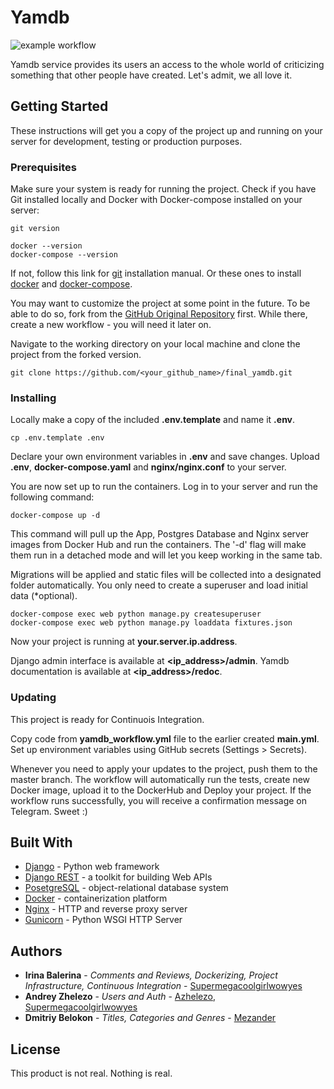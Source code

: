 # Yamdb
![example workflow](https://github.com/supermegacoolgirlwowyes/yamdb_final/actions/workflows/main.yml/badge.svg)

Yamdb service provides its users an access to the whole world of criticizing something that other people have created. Let's admit, we all love it.
## Getting Started

These instructions will get you a copy of the project up and running on your server for development, testing or production purposes.

### Prerequisites

Make sure your system is ready for running the project. Check if you have Git installed locally and Docker with Docker-compose installed on your server:
```
git version
```
```
docker --version
docker-compose --version
```
If not, follow this link for [git](https://github.com/git-guides/install-git) installation manual. Or these ones to install [docker](https://docs.docker.com/get-docker) and [docker-compose](https://docs.docker.com/compose/install/).

You may want to customize the project at some point in the future. To be able to do so, fork from the [GitHub Original Repository](https://github.com/Supermegacoolgirlwowyes/final_yamdb.git) first. While there, create a new workflow - you will need it later on.

Navigate to the working directory on your local machine and clone the project from the forked version. 

```
git clone https://github.com/<your_github_name>/final_yamdb.git
```

### Installing

Locally make a copy of the included **.env.template** and name it **.env**. 

```
cp .env.template .env
```
Declare your own environment variables in **.env** and save changes. Upload **.env**, **docker-compose.yaml** and **nginx/nginx.conf** to your server.

You are now set up to run the containers. Log in to your server and run the following command:


```
docker-compose up -d
```
This command will pull up the App, Postgres Database and Nginx server images from Docker Hub and run the containers. The '-d' flag will make them run in a detached mode and will let you keep working in the same tab.

Migrations will be applied and static files will be collected into a designated folder automatically. You only need to create a superuser and load initial data (*optional). 

```
docker-compose exec web python manage.py createsuperuser
docker-compose exec web python manage.py loaddata fixtures.json
```

Now your project is running at **your.server.ip.address**.

Django admin interface is available at **<ip_address>/admin**. Yamdb documentation is available at **<ip_address>/redoc**.

### Updating

This project is ready for Continuois Integration.

Copy code from **yamdb_workflow.yml** file to the earlier created **main.yml**. Set up environment variables using GitHub secrets (Settings > Secrets).

Whenever you need to apply your updates to the project, push them to the master branch. The workflow will automatically run the tests, create new Docker image, upload it to the DockerHub and Deploy your project. If the workflow runs successfully, you will receive a confirmation message on Telegram. Sweet :)


## Built With
* [Django](https://www.djangoproject.com) - Python web framework
* [Django REST](https://www.django-rest-framework.org) -  a toolkit for building Web APIs
* [PosetgreSQL](https://www.postgresql.org) - object-relational database system
* [Docker](https://www.docker.com) - containerization platform
* [Nginx](https://nginx.org/en/) - HTTP and reverse proxy server
* [Gunicorn](https://gunicorn.org) - Python WSGI HTTP Server

## Authors

* **Irina Balerina** - *Comments and Reviews, Dockerizing, Project Infrastructure, Continuous Integration* - [Supermegacoolgirlwowyes](https://github.com/Supermegacoolgirlwowyes)
* **Andrey Zhelezo** - *Users and Auth* - [Azhelezo](https://github.com/azhelezo), [Supermegacoolgirlwowyes](https://github.com/Supermegacoolgirlwowyes)
* **Dmitriy Belokon** - *Titles, Categories and Genres* - [Mezander](https://github.com/Mezander)


## License

This product is not real. Nothing is real.
